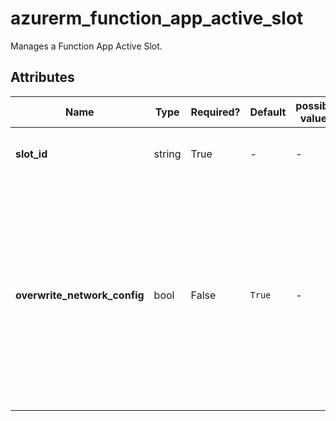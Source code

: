 # azurerm_function_app_active_slot

Manages a Function App Active Slot.

## Attributes

| Name | Type | Required? | Default  | possible values | Description |
| ---- | ---- | --------- | -------- | ----------- | ----------- |
| **slot_id** | string | True | -  |  -  | The ID of the Slot to swap with `Production`. | 
| **overwrite_network_config** | bool | False | `True`  |  -  | The swap action should overwrite the Production slot's network configuration with the configuration from this slot. Defaults to `true`. Changing this forces a new resource to be created. | 

